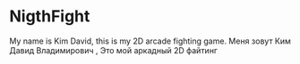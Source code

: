 # NigthFight
My name is Kim David, this is my 2D arcade fighting game.
Меня зовут Ким Давид Владимирович , Это мой аркадный 2D файтинг

